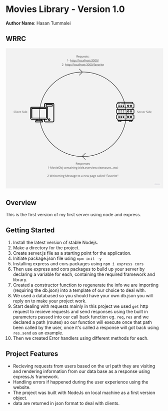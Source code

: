 # Movies Library - Version 1.0

**Author Name**: Hasan Tummalei

## WRRC
![WRRC for My Movie Library!](./movie%20library%20wrrc.jpg "Trending Movies!")
## Overview

This is the first version of my first server using node and express.

## Getting Started

1. Install the latest version of stable Nodejs.
2. Make a directory  for the project.
3. Create server.js file as a starting point for the application.
4. Initiate package.json file using  `npm init -y` 
5. Installing express and cors packages using `npm i express cors`
6. Then use express and cors packages to build up your server by declaring a variable for each, containing the required framework and library.
7. Created a constructor function to regenerate the info we are importing (requiring the db.json) into a template of our choice to deal with.
8. We used a databased so you should have your own db.json you will reply on to make your project work.
9. Start dealing with requests mainly in this project we used `get` http request to recieve requests and send responses using the built in parameters passed into our call back function eg. `req,res` and we declared a path (routes) so our function will execute once that path been called by the user, once it's called a response will got back using `res.send` as an example.
10. Then we created Error handlers using different methods for each.

## Project Features

- Recieving requests from users based on the url path they are visiting and rendering information from our data base as a response using expressJs framework.
- Handling errors if happened during the user experience using the website.
- The project was built with NodeJs on local machine as a first version object.
- data are returned in json format to deal with clients.
